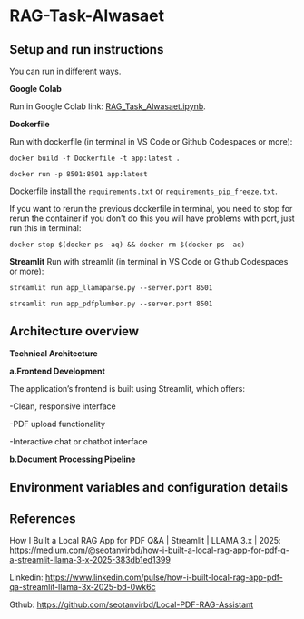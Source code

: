 # RAG-Task-Alwasaet



## Setup and run instructions
You can run in different ways.

**Google Colab**

Run in Google Colab link: [RAG_Task_Alwasaet.ipynb](https://colab.research.google.com/drive/162AdC8tO8Hsu55gUEX63Vm-cooV2wvlK?usp=sharing).

**Dockerfile**

Run with dockerfile (in terminal in VS Code or Github Codespaces or more):

```
docker build -f Dockerfile -t app:latest .
```

```
docker run -p 8501:8501 app:latest
```

Dockerfile install the ``` requirements.txt ``` or ```requirements_pip_freeze.txt```.

If you want to rerun the previous dockerfile in terminal, you need to stop for rerun the container if you don't do this you will have problems with port, just run this in terminal:

```
docker stop $(docker ps -aq) && docker rm $(docker ps -aq)
```

**Streamlit**
Run with streamlit (in terminal in VS Code or Github Codespaces or more):

```
streamlit run app_llamaparse.py --server.port 8501
```

```
streamlit run app_pdfplumber.py --server.port 8501
```

## Architecture overview

**Technical Architecture**

**a.Frontend Development**

The application’s frontend is built using Streamlit, which offers:

-Clean, responsive interface

-PDF upload functionality

-Interactive chat or chatbot interface


**b.Document Processing Pipeline**



## Environment variables and configuration details



## References

How I Built a Local RAG App for PDF Q&A | Streamlit | LLAMA 3.x | 2025: https://medium.com/@seotanvirbd/how-i-built-a-local-rag-app-for-pdf-q-a-streamlit-llama-3-x-2025-383db1ed1399


Linkedin: https://www.linkedin.com/pulse/how-i-built-local-rag-app-pdf-qa-streamlit-llama-3x-2025-bd-0wk6c



Gthub: https://github.com/seotanvirbd/Local-PDF-RAG-Assistant



